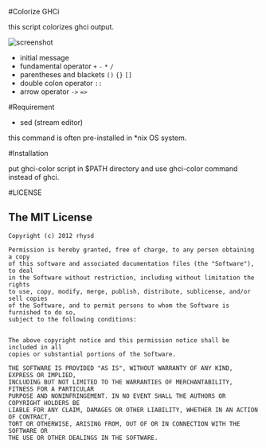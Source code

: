 #Colorize GHCi

this script colorizes ghci output.

![screenshot](https://raw.github.com/silky/ghci-color/master/cap2.png)

- initial message
- fundamental operator `+` `-` `*` `/`
- parentheses and blackets `()` `{}` `[]`
- double colon operator `::`
- arrow operator `->` `=>`


#Requirement

- sed (stream editor)

this command is often pre-installed in \*nix OS system.


#Installation

put ghci-color script in $PATH directory and use ghci-color command instead of ghci.

#LICENSE

## The MIT License

    Copyright (c) 2012 rhysd

    Permission is hereby granted, free of charge, to any person obtaining a copy
    of this software and associated documentation files (the "Software"), to deal
    in the Software without restriction, including without limitation the rights
    to use, copy, modify, merge, publish, distribute, sublicense, and/or sell copies
    of the Software, and to permit persons to whom the Software is furnished to do so,
    subject to the following conditions:


    The above copyright notice and this permission notice shall be included in all
    copies or substantial portions of the Software.

    THE SOFTWARE IS PROVIDED "AS IS", WITHOUT WARRANTY OF ANY KIND, EXPRESS OR IMPLIED,
    INCLUDING BUT NOT LIMITED TO THE WARRANTIES OF MERCHANTABILITY, FITNESS FOR A PARTICULAR
    PURPOSE AND NONINFRINGEMENT. IN NO EVENT SHALL THE AUTHORS OR COPYRIGHT HOLDERS BE
    LIABLE FOR ANY CLAIM, DAMAGES OR OTHER LIABILITY, WHETHER IN AN ACTION OF CONTRACT,
    TORT OR OTHERWISE, ARISING FROM, OUT OF OR IN CONNECTION WITH THE SOFTWARE OR
    THE USE OR OTHER DEALINGS IN THE SOFTWARE.
